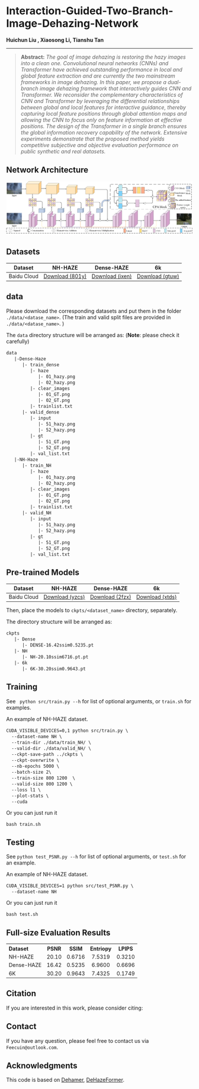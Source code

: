 # Interaction-Guided-Two-Branch-Image-Dehazing-Network
 <b>Huichun Liu , Xiaosong Li, Tianshu Tan </b>
<hr />



> **Abstract:** *The goal of image dehazing is restoring the hazy images into a clean one. Convolutional neural networks (CNNs) and Transformer have achieved outstanding performance in local and global feature extraction and are currently the two mainstream frameworks in image dehazing. In this paper, we propose a dual-branch image dehazing framework that interactively guides CNN and Transformer. We reconsider the complementary characteristics of CNN and Transformer by leveraging the differential relationships between global and local features for interactive guidance, thereby capturing local feature positions through global attention maps and allowing the CNN to focus only on feature information at effective positions. The design of the Transformer in a single branch ensures the global information recovery capability of the network. Extensive experiments demonstrate that the proposed method yields competitive subjective and objective evaluation performance on public synthetic and real datasets.*


## Network Architecture
<img src = "figs/networks.png">

## Datasets
<table>
<thead>
  <tr>
    <th>Dataset</th>
    <th>NH-HAZE</th>
    <th>Dense-HAZE</th>
    <th>6k</th>

  </tr>
</thead>
<tbody>
  <tr>
    <td>Baidu Cloud</td>
    <td> <a href="https://pan.baidu.com/share/init?surl=RGaVJ5kbd-cokE8ZAF_THw&pwd=801y">Download (801y)</a> </td>
    <td> <a href="https://pan.baidu.com/share/init?surl=2sQIJQpBYq6EApLGKMurlg&pwd=ixen">Download (ixen)</a> </td>
    <td> <a href="https://pan.baidu.com/s/1WVdNccqDMnJ5k5Q__Y2dsg?pwd=gtuw">Download (gtuw)</a> </td>
  </tr>
</tbody>
</table>

## data
Please download the corresponding  datasets and put them in the folder `./data/<datase_name>`.  (The train and valid split files are provided in `./data/<datase_name>`. )

The `data` directory structure will be arranged as: (**Note**: please check it carefully)   
```
data
   |-Dense-Haze
      |- train_dense
         |- haze
            |- 01_hazy.png 
            |- 02_hazy.png
         |- clear_images
            |- 01_GT.png 
            |- 02_GT.png
         |- trainlist.txt
      |- valid_dense
         |- input 
            |- 51_hazy.png 
            |- 52_hazy.png
         |- gt
            |- 51_GT.png 
            |- 52_GT.png
         |- val_list.txt
   |-NH-Haze
      |- train_NH
         |- haze
            |- 01_hazy.png 
            |- 02_hazy.png
         |- clear_images
            |- 01_GT.png 
            |- 02_GT.png
         |- trainlist.txt
      |- valid_NH
         |- input 
            |- 51_hazy.png 
            |- 52_hazy.png
         |- gt
            |- 51_GT.png 
            |- 52_GT.png
         |- val_list.txt
```
## Pre-trained Models
<table>
<thead>
  <tr>
    <th>Dataset</th>
    <th>NH-HAZE</th>
    <th>Dense-HAZE</th>
    <th>6k</th>
  </tr>
</thead>
<tbody>
  <tr>
    <td>Baidu Cloud</td>
    <td> <a href="https://pan.baidu.com/s/1IMC8H8t-J64Nk8HPdGqoOg?pwd=yzcs">Download (yzcs)</a> </td>
    <td> <a href="https://pan.baidu.com/s/1-Jg-q35fdIRIch2MW4fb0w?pwd=2fzx">Download (2fzx)</a> </td>
    <td> <a href="https://pan.baidu.com/s/14zAE7m4-Otee3KaqR3Q_SQ?pwd=xtds">Download (xtds)</a> </td>
  </tr>
</tbody>
</table>

Then,  place the models to `ckpts/<dataset_name>` directory, separately.

The directory structure will be arranged as:
```
ckpts
   |- Dense
      |- DENSE-16.42ssim0.5235.pt  
   |- NH
      |- NH-20.10ssim6716.pt.pt
   |- 6k
      |- 6K-30.20ssim0.9643.pt

```

## Training
See ` python src/train.py --h` for list of optional arguments, or `train.sh` for examples.

An example of NH-HAZE dataset.
```
CUDA_VISIBLE_DEVICES=0,1 python src/train.py \
  --dataset-name NH \
  --train-dir ./data/train_NH/ \
  --valid-dir ./data/valid_NH/ \
  --ckpt-save-path ../ckpts \
  --ckpt-overwrite \
  --nb-epochs 5000 \
  --batch-size 2\
  --train-size 800 1200  \
  --valid-size 800 1200 \
  --loss l1 \
  --plot-stats \
  --cuda   
```
Or you can just run it
```
bash train.sh
```
## Testing
See `python test_PSNR.py --h` for list of optional arguments, or `test.sh` for an example.

An example of NH-HAZE dataset.
```
CUDA_VISIBLE_DEVICES=1 python src/test_PSNR.py \
  --dataset-name NH   
```
Or you can just run it
```
bash test.sh
```
## Full-size Evaluation Results
<table>
  <tr>
    <th align="left">Dataset</th>
    <th align="center">PSNR</th>
    <th align="center">SSIM</th>
    <th align="center">Entriopy</th>
    <th align="center">LPIPS</th>
  </tr>
  <tr>
    <td align="left">NH-HAZE</td>
    <td align="center">20.10</td>
    <td align="center">0.6716</td>
    <td align="center">7.5319</td>
    <td align="center">0.3210</td>
  </tr>
  <tr>
    <td align="left">Dense-HAZE</td>
    <td align="center">16.42</td>
    <td align="center">0.5235</td>
    <td align="center">6.9600</td>
    <td align="center">0.6696</td>
  </tr>
   <tr>
    <td align="left">6K</td>
    <td align="center">30.20</td>
    <td align="center">0.9643</td>
    <td align="center">7.4325</td>
    <td align="center">0.1749</td>
  </tr>
</table>

## Citation
If you are interested in this work, please consider citing:

## Contact
If you have any question, please feel free to contact us via `Feecuin@outlook.com`.

## Acknowledgments

This code is based on [Dehamer](https://github.com/Li-Chongyi/Dehamer/blob/main), [DeHazeFormer](https://github.com/IDKiro/DehazeFormer).
